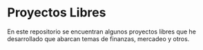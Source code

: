 # Proyectos Libres
En este repositorio se encuentran algunos proyectos libres que he desarrollado que abarcan temas de finanzas, mercadeo y otros. 
